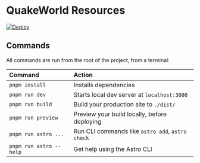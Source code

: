 # QuakeWorld Resources
[![Deploy](https://github.com/quakeworldnu/resources.quakeworld.nu/actions/workflows/deploy.yml/badge.svg?branch=main)](https://github.com/quakeworldnu/resources.quakeworld.nu/actions/workflows/deploy.yml)

## Commands

All commands are run from the root of the project, from a terminal:

| Command                 | Action                                           |
|:------------------------|:-------------------------------------------------|
| `pnpm install`          | Installs dependencies                            |
| `pnpm run dev`          | Starts local dev server at `localhost:3000`      |
| `pnpm run build`        | Build your production site to `./dist/`          |
| `pnpm run preview`      | Preview your build locally, before deploying     |
| `pnpm run astro ...`    | Run CLI commands like `astro add`, `astro check` |
| `pnpm run astro --help` | Get help using the Astro CLI                     |


